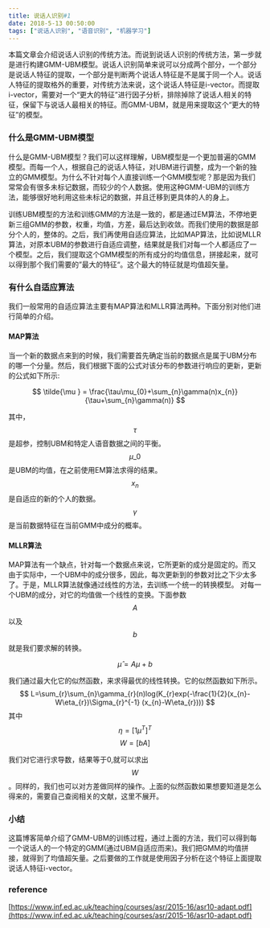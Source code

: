 ```yaml
---
title: 说话人识别#1
date: 2018-5-13 00:50:00
tags: ["说话人识别", "语音识别", "机器学习"]
---
```

本篇文章会介绍说话人识别的传统方法。而说到说话人识别的传统方法，第一步就是进行构建GMM-UBM模型。说话人识别简单来说可以分成两个部分，一个部分是说话人特征的提取，一个部分是判断两个说话人特征是不是属于同一个人。说话人特征的提取格外的重要，对传统方法来说，这个说话人特征是i-vector。而提取i-vector，需要对一个“更大的特征”进行因子分析，排除掉除了说话人相关的特征，保留下与说话人最相关的特征。而GMM-UBM，就是用来提取这个“更大的特征”的模型。

### 什么是GMM-UBM模型

什么是GMM-UBM模型？我们可以这样理解，UBM模型是一个更加普遍的GMM模型。而每一个人，根据自己的说话人特征，对UBM进行调整，成为一个新的独立的GMM模型。为什么不针对每个人直接训练一个GMM模型呢？那是因为我们常常会有很多未标记数据，而较少的个人数据。使用这种GMM-UBM的训练方法，能够很好地利用这些未标记的数据，并且迁移到更具体的人的身上。

训练UBM模型的方法和训练GMM的方法是一致的，都是通过EM算法，不停地更新三组GMM的参数，权重，均值，方差，最后达到收敛。而我们使用的数据是部分个人的，整体的。之后，我们再使用自适应算法，比如MAP算法，比如说MLLR算法，对原本UBM的参数进行自适应调整，结果就是我们对每一个人都适应了一个模型。之后，我们提取这个GMM模型的所有成分的均值信息，拼接起来，就可以得到那个我们需要的”最大的特征“。这个最大的特征就是均值超矢量。


### 有什么自适应算法

我们一般常用的自适应算法主要有MAP算法和MLLR算法两种。下面分别对他们进行简单的介绍。

#### MAP算法

当一个新的数据点来到的时候，我们需要首先确定当前的数据点是属于UBM分布的哪一个分量。然后，我们根据下面的公式对该分布的参数进行响应的更新，更新的公式如下所示:

$$ \tilde{\mu } = \frac{\tau\mu_{0}+\sum_{n}\gamma(n)x_{n}}{\tau+\sum_{n}\gamma(n)} $$

其中，$$\tau $$ 是超参，控制UBM和特定人语音数据之间的平衡。$$\mu \_{0} $$ 是UBM的均值，在之前使用EM算法求得的结果。$$x_{n} $$ 是自适应的新的个人的数据。$$\gamma $$是当前数据特征在当前GMM中成分的概率。

#### MLLR算法

MAP算法有一个缺点，针对每一个数据点来说，它所更新的成分是固定的。而又由于实际中，一个UBM中的成分很多，因此，每次更新到的参数对比之下少太多了。于是，MLLR算法就像通过线性的方法，去训练一个统一的转换模型。
对每一个UBM的成分，对它的均值做一个线性的变换。下面参数$$A$$以及$$b$$就是我们要求解的转换。

$$ \hat{\mu} = A\mu + b $$

我们通过最大化它的似然函数，来求得最优的线性转换。它的似然函数如下所示。
$$ L=\sum_{r}\sum_{n}\gamma_{r}(n)log(K_{r}exp(-\frac{1}{2}(x_{n}-W\eta_{r})\Sigma_{r}^{-1} (x_{n}-W\eta_{r}))) $$
其中
$$\eta = [1\mu^{T} ]^{T} $$
$$ W = [bA]$$

我们对它进行求导数，结果等于0,就可以求出$$W$$。同样的，我们也可以对方差做同样的操作。上面的似然函数如果想要知道是怎么得来的，需要自己查阅相关的文献，这里不展开。

### 小结
这篇博客简单介绍了GMM-UBM的训练过程，通过上面的方法，我们可以得到每一个说话人的一个特定的GMM(通过UBM自适应而来)。我们把GMM的均值拼接，就得到了均值超矢量。之后要做的工作就是使用因子分析在这个特征上面提取说话人特征i-vector。

### reference
[https://www.inf.ed.ac.uk/teaching/courses/asr/2015-16/asr10-adapt.pdf](https://www.inf.ed.ac.uk/teaching/courses/asr/2015-16/asr10-adapt.pdf)